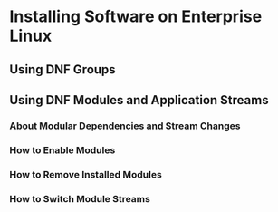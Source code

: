 <!--
SPDX-FileCopyrightText: 2023,2024 Oracle and/or its affiliates.
SPDX-License-Identifier: CC-BY-SA-4.0
-->
# Installing Software on Enterprise Linux

## Using DNF Groups

## Using DNF Modules and Application Streams

### About Modular Dependencies and Stream Changes

### How to Enable Modules

### How to Remove Installed Modules

### How to Switch Module Streams

